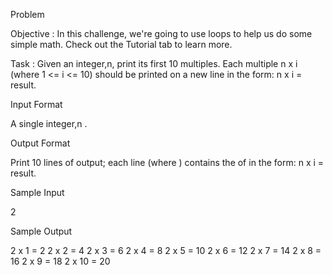 Problem

Objective :
In this challenge, we're going to use loops to help us do some simple math. Check out the Tutorial tab to learn more.

Task :
Given an integer,n, print its first 10 multiples. Each multiple n x i (where 1 <= i <= 10) should be printed on a new line in the form: n x i = result.

Input Format

A single integer,n .



Output Format

Print 10 lines of output; each line  (where ) contains the  of  in the form:
n x i = result.

Sample Input

2

Sample Output

2 x 1 = 2
2 x 2 = 4
2 x 3 = 6
2 x 4 = 8
2 x 5 = 10
2 x 6 = 12
2 x 7 = 14
2 x 8 = 16
2 x 9 = 18
2 x 10 = 20
